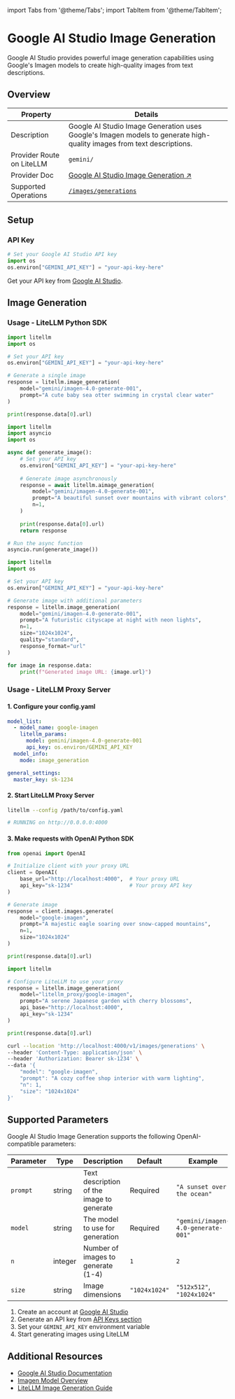 import Tabs from '@theme/Tabs';
import TabItem from '@theme/TabItem';

# Google AI Studio Image Generation

Google AI Studio provides powerful image generation capabilities using Google's Imagen models to create high-quality images from text descriptions.

## Overview

| Property | Details |
|----------|---------|
| Description | Google AI Studio Image Generation uses Google's Imagen models to generate high-quality images from text descriptions. |
| Provider Route on LiteLLM | `gemini/` |
| Provider Doc | [Google AI Studio Image Generation ↗](https://ai.google.dev/gemini-api/docs/imagen) |
| Supported Operations | [`/images/generations`](#image-generation) |

## Setup

### API Key

```python showLineNumbers
# Set your Google AI Studio API key
import os
os.environ["GEMINI_API_KEY"] = "your-api-key-here"
```

Get your API key from [Google AI Studio](https://aistudio.google.com/app/apikey).

## Image Generation

### Usage - LiteLLM Python SDK

<Tabs>
<TabItem value="basic" label="Basic Usage">

```python showLineNumbers title="Basic Image Generation"
import litellm
import os

# Set your API key
os.environ["GEMINI_API_KEY"] = "your-api-key-here"

# Generate a single image
response = litellm.image_generation(
    model="gemini/imagen-4.0-generate-001",
    prompt="A cute baby sea otter swimming in crystal clear water"
)

print(response.data[0].url)
```

</TabItem>

<TabItem value="async" label="Async Usage">

```python showLineNumbers title="Async Image Generation"
import litellm
import asyncio
import os

async def generate_image():
    # Set your API key
    os.environ["GEMINI_API_KEY"] = "your-api-key-here"
    
    # Generate image asynchronously
    response = await litellm.aimage_generation(
        model="gemini/imagen-4.0-generate-001",
        prompt="A beautiful sunset over mountains with vibrant colors",
        n=1,
    )
    
    print(response.data[0].url)
    return response

# Run the async function
asyncio.run(generate_image())
```

</TabItem>

<TabItem value="advanced" label="Advanced Parameters">

```python showLineNumbers title="Advanced Image Generation with Parameters"
import litellm
import os

# Set your API key
os.environ["GEMINI_API_KEY"] = "your-api-key-here"

# Generate image with additional parameters
response = litellm.image_generation(
    model="gemini/imagen-4.0-generate-001",
    prompt="A futuristic cityscape at night with neon lights",
    n=1,
    size="1024x1024",
    quality="standard",
    response_format="url"
)

for image in response.data:
    print(f"Generated image URL: {image.url}")
```

</TabItem>
</Tabs>

### Usage - LiteLLM Proxy Server

#### 1. Configure your config.yaml

```yaml showLineNumbers title="Google AI Studio Image Generation Configuration"
model_list:
  - model_name: google-imagen
    litellm_params:
      model: gemini/imagen-4.0-generate-001
      api_key: os.environ/GEMINI_API_KEY
  model_info:
    mode: image_generation

general_settings:
  master_key: sk-1234
```

#### 2. Start LiteLLM Proxy Server

```bash showLineNumbers title="Start LiteLLM Proxy Server"
litellm --config /path/to/config.yaml

# RUNNING on http://0.0.0.0:4000
```

#### 3. Make requests with OpenAI Python SDK

<Tabs>
<TabItem value="openai-sdk" label="OpenAI SDK">

```python showLineNumbers title="Google AI Studio Image Generation via Proxy - OpenAI SDK"
from openai import OpenAI

# Initialize client with your proxy URL
client = OpenAI(
    base_url="http://localhost:4000",  # Your proxy URL
    api_key="sk-1234"                  # Your proxy API key
)

# Generate image
response = client.images.generate(
    model="google-imagen",
    prompt="A majestic eagle soaring over snow-capped mountains",
    n=1,
    size="1024x1024"
)

print(response.data[0].url)
```

</TabItem>

<TabItem value="litellm-sdk" label="LiteLLM SDK">

```python showLineNumbers title="Google AI Studio Image Generation via Proxy - LiteLLM SDK"
import litellm

# Configure LiteLLM to use your proxy
response = litellm.image_generation(
    model="litellm_proxy/google-imagen",
    prompt="A serene Japanese garden with cherry blossoms",
    api_base="http://localhost:4000",
    api_key="sk-1234"
)

print(response.data[0].url)
```

</TabItem>

<TabItem value="curl" label="cURL">

```bash showLineNumbers title="Google AI Studio Image Generation via Proxy - cURL"
curl --location 'http://localhost:4000/v1/images/generations' \
--header 'Content-Type: application/json' \
--header 'Authorization: Bearer sk-1234' \
--data '{
    "model": "google-imagen",
    "prompt": "A cozy coffee shop interior with warm lighting",
    "n": 1,
    "size": "1024x1024"
}'
```

</TabItem>
</Tabs>

## Supported Parameters

Google AI Studio Image Generation supports the following OpenAI-compatible parameters:

| Parameter | Type | Description | Default | Example |
|-----------|------|-------------|---------|---------|
| `prompt` | string | Text description of the image to generate | Required | `"A sunset over the ocean"` |
| `model` | string | The model to use for generation | Required | `"gemini/imagen-4.0-generate-001"` |
| `n` | integer | Number of images to generate (1-4) | `1` | `2` |
| `size` | string | Image dimensions | `"1024x1024"` | `"512x512"`, `"1024x1024"` |

1. Create an account at [Google AI Studio](https://aistudio.google.com/)
2. Generate an API key from [API Keys section](https://aistudio.google.com/app/apikey)
3. Set your `GEMINI_API_KEY` environment variable
4. Start generating images using LiteLLM

## Additional Resources

- [Google AI Studio Documentation](https://ai.google.dev/gemini-api/docs)
- [Imagen Model Overview](https://ai.google.dev/gemini-api/docs/imagen)
- [LiteLLM Image Generation Guide](../../completion/image_generation)
